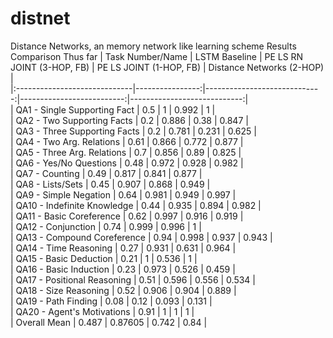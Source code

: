 # distnet
Distance Networks, an memory network like learning scheme
Results Comparison Thus far
| Task Number/Name             |   LSTM Baseline |   PE LS RN JOINT (3-HOP, FB) |   PE LS JOINT (1-HOP, FB) |   Distance Networks (2-HOP) |                                                                                                                                       
|:-----------------------------|----------------:|-----------------------------:|--------------------------:|----------------------------:|                                                                                                                                       
| QA1 - Single Supporting Fact |           0.5   |                      1       |                     0.992 |                       1     |                                                                                                                                       
| QA2 - Two Supporting Facts   |           0.2   |                      0.886   |                     0.38  |                       0.847 |                                                                                                                                       
| QA3 - Three Supporting Facts |           0.2   |                      0.781   |                     0.231 |                       0.625 |                                                                                                                                       
| QA4 - Two Arg. Relations     |           0.61  |                      0.866   |                     0.772 |                       0.877 |                                                                                                                                       
| QA5 - Three Arg. Relations   |           0.7   |                      0.856   |                     0.89  |                       0.825 |                                                                                                                                       
| QA6 - Yes/No Questions       |           0.48  |                      0.972   |                     0.928 |                       0.982 |                                                                                                                                       
| QA7 - Counting               |           0.49  |                      0.817   |                     0.841 |                       0.877 |                                                                                                                                       
| QA8 - Lists/Sets             |           0.45  |                      0.907   |                     0.868 |                       0.949 |                                                                                                                                       
| QA9 - Simple Negation        |           0.64  |                      0.981   |                     0.949 |                       0.997 |                                                                                                                                       
| QA10 - Indefinite Knowledge  |           0.44  |                      0.935   |                     0.894 |                       0.982 |                                                                                                                                       
| QA11 - Basic Coreference     |           0.62  |                      0.997   |                     0.916 |                       0.919 |                                                                                                                                       
| QA12 - Conjunction           |           0.74  |                      0.999   |                     0.996 |                       1     |                                                                                                                                       
| QA13 - Compound Coreference  |           0.94  |                      0.998   |                     0.937 |                       0.943 |                                                                                                                                       
| QA14 - Time Reasoning        |           0.27  |                      0.931   |                     0.631 |                       0.964 |                                                                                                                                       
| QA15 - Basic Deduction       |           0.21  |                      1       |                     0.536 |                       1     |                                                                                                                                       
| QA16 - Basic Induction       |           0.23  |                      0.973   |                     0.526 |                       0.459 |                                                                                                                                       
| QA17 - Positional Reasoning  |           0.51  |                      0.596   |                     0.556 |                       0.534 |                                                                                                                                       
| QA18 - Size Reasoning        |           0.52  |                      0.906   |                     0.904 |                       0.889 |                                                                                                                                       
| QA19 - Path Finding          |           0.08  |                      0.12    |                     0.093 |                       0.131 |                                                                                                                                       
| QA20 - Agent's Motivations   |           0.91  |                      1       |                     1     |                       1     |                                                                                                                                       
| Overall Mean                 |           0.487 |                      0.87605 |                     0.742 |                       0.84  | 
